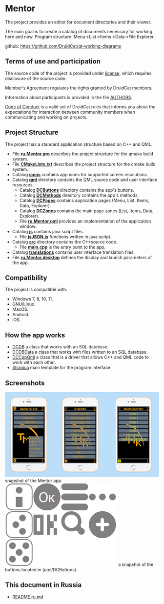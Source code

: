 ﻿# Mentor 

The project provides an editor for document directories and their viewer.

The main goal is to create a catalog of documents necessary for working here and now.
Program structure: Menu->List->Items->Data->File Explorer.

github:
https://github.com/DruidCat/qt-working-diagrams

## Terms of use and participation

The source code of the project is provided under [license](LICENSE.GPLv3.md),
which requires disclosure of the source code.

[Member's Agreement](CONTRIBUTING.md) regulates the rights granted by DruidCat members.

Information about participants is provided in the file [AUTHORS](AUTHORS.md).

[Code of Conduct](CODE_OF_CONDUCT.md) is a valid set of DruidCat rules that informs you about the
expectations for interaction between community members when communicating and working on projects.

## Project Structure

The project has a standard application structure based on C++ and QML.

* File **[ru.Mentor.pro](ru.Mentor.pro)**
        describes the project structure for the qmake build system.
* File **[CMakeLists.txt](CMakeLists.txt)**
        describes the project structure for the cmake build system.
* Catalog **[icons](icons)** contains app icons for supported screen resolutions.
* Catalog **[qml](qml)** directory contains the QML source code and user interface resources.
	* Catalog **[DCButtons](qml/DCButtons)** directory contains the app's buttons.
	* Catalog **[DCMethods](qml/DCMethods)** directory contains the app's methods.
	* Catalog **[DCPages](qml/DCPages)** contains application pages (Menu, List, Items, Data, Explorer).
	* Catalog **[DCZones](qml/DCZones)** contains the main page zones (List, Items, Data, Explorer).
	* File **[ru.Mentor.qml](qml/ru.Mentor.qml)**
                provides an implementation of the application window.
* Catalog **[js](js)** contains java script files.
	* File **[jsJSON.js](js/jsJSON.js)**
                functions written in java script.
* Catalog **[src](src)** directory contains the C++source code.
    * File **[main.cpp](src/main.cpp)** is the entry point to the app.
* Catalog **[translations](translations)** contains user interface translation files.
* File **[ru.Mentor.desktop](ru.Mentor.desktop)**
        defines the display and launch parameters of the app.

## Compatibility

The project is compatible with:

* Windows 7, 8, 10, 11.
* GNU/Linux.
* MacOS.
* Android.
* iOS.

## How the app works

- [DCDB](src/dcdb.h) a class that works with an SQL database.
- [DCDBData](src/dcdbdata.h) a class that works with files written to an SQL database.
- [DCCppQml](src/cppqml.h) a class that is a driver that allows C++ and QML code to work with each other.
- [Stranica](qml/DCPages/Stranica.qml) main template for the program interface.

## Screenshots

![screenshots](screenshots/ru.Mentor.png)
	snapshot of the Mentor app.
![screenshots](screenshots/KnopkiQML.png)
	a snapshot of the buttons located in (qml/DCBottons).

## This document in Russia 

- [README.ru.md](README.ru.md)
